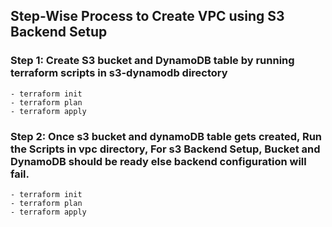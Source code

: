 ## Step-Wise Process to Create VPC using S3 Backend Setup ##

### Step 1: Create S3 bucket and DynamoDB table by running terraform scripts in s3-dynamodb directory
    - terraform init
    - terraform plan
    - terraform apply

### Step 2: Once s3 bucket and dynamoDB table gets created, Run the Scripts in vpc directory, For s3 Backend Setup, Bucket and DynamoDB should be ready else backend configuration will fail. 
    - terraform init
    - terraform plan
    - terraform apply